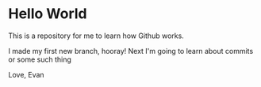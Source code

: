 # Hello World

This is a repository for me to learn how Github works.

I made my first new branch, hooray!
Next I'm going to learn about commits or some such thing


Love,
Evan
